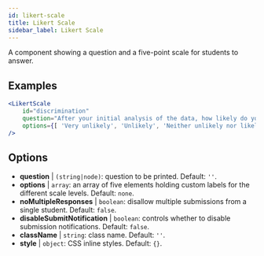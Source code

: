 ```yaml
---
id: likert-scale
title: Likert Scale
sidebar_label: Likert Scale
---
```


A component showing a question and a five-point scale for students to answer.

## Examples

```jsx live
<LikertScale 
    id="discrimination" 
    question="After your initial analysis of the data, how likely do you think it is that players are discriminated against by soccer referees because of their skin tone?" 
    options={[ 'Very unlikely', 'Unlikely', 'Neither unlikely nor likely', 'Likely', 'Very Likely']} 
/>
```

## Options

* __question__ | `(string|node)`: question to be printed. Default: `''`.
* __options__ | `array`: an array of five elements holding custom labels for the different scale levels. Default: `none`.
* __noMultipleResponses__ | `boolean`: disallow multiple submissions from a single student. Default: `false`.
* __disableSubmitNotification__ | `boolean`: controls whether to disable submission notifications. Default: `false`.
* __className__ | `string`: class name. Default: `''`.
* __style__ | `object`: CSS inline styles. Default: `{}`.
